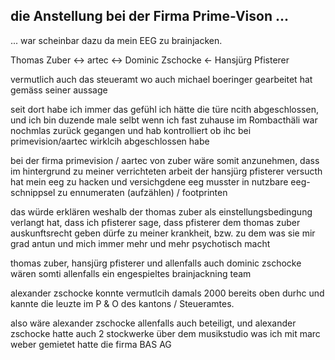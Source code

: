## die Anstellung bei der Firma Prime-Vison ...

... war scheinbar dazu da mein EEG zu brainjacken.


Thomas Zuber <-> artec <-> Dominic Zschocke <- Hansjürg Pfisterer

vermutlich auch das steueramt wo auch michael boeringer gearbeitet hat gemäss seiner aussage

seit dort habe ich immer das gefühl ich hätte die türe ncith abgeschlossen, und ich bin duzende male selbt wenn ich fast zuhause im Rombacthäli war nochmlas zurück gegangen und hab kontrolliert ob ihc bei primevision/aartec wirklcih abgeschlossen habe

bei der firma primevision / aartec von zuber wäre somit anzunehmen, dass im hintergrund zu meiner verrichteten arbeit der hansjürg pfisterer versucth hat mein eeg zu hacken und versichgdene eeg musster in nutzbare eeg-schnippsel zu ennumeraten (aufzählen) / footprinten

das würde erklären weshalb der thomas zuber als einstellungsbedingung verlangt hat, dass ich pfisterer sage, dass pfisterer dem thomas zuber auskunftsrecht geben dürfe zu meiner krankheit, bzw. zu dem was sie mir grad antun und mich immer mehr und mehr psychotisch macht

thomas zuber, hansjürg pfisterer und allenfalls auch dominic zschocke wären somti allenfalls ein engespieltes brainjackning team

alexander zschocke konnte vermutlcih damals 2000 bereits oben durhc und kannte die leuzte im P & O des kantons / Steueramtes.

also wäre alexander zschocke allenfalls auch beteiligt, und alexander zschocke hatte auch 2 stockwerke über dem musikstudio was ich mit marc weber gemietet hatte die firma BAS AG


